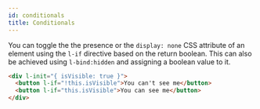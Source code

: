 ```yaml
---
id: conditionals
title: Conditionals
---
```


You can toggle the the presence or the `display: none` CSS attribute of an element using the `l-if` directive based on the return boolean. This can also be achieved using `l-bind:hidden` and assigning a boolean value to it.

```html
<div l-init="{ isVisible: true }">
  <button l-if="!this.isVisible">You can't see me</button>
  <button l-if="this.isVisible">You can see me</button>
</div>
```
